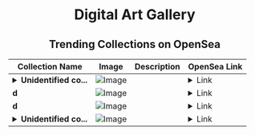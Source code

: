 <div align="center">

# Digital Art Gallery

## Trending Collections on OpenSea

| Collection Name                       | Image                                                                                     | Description                       | OpenSea Link                                                                                          |
|---------------------------------------|-------------------------------------------------------------------------------------------|-----------------------------------|--------------------------------------------------------------------------------------------------------|
| **<details><summary>Unidentified co...</summary>Unidentified contract 19ac368f-a2a3-4e05-ac19-d640a5ec9bf6</details>** | ![Image](https://i.seadn.io/s/raw/files/a837708742ad8afcb35eb60ba787976d.jpg?w=500&auto=format?w=200&auto=format) |  | <details><summary>Link</summary>[Unidentified contract 19ac368f-a2a3-4e05-ac19-d640a5ec9bf6](https://opensea.io/collection/unidentified-contract-19ac368f-a2a3-4e05-ac19-d640)</details> |
| **d** | ![Image](https://i.seadn.io/s/raw/files/1a092e792a9266ec815c4ff83d87fdc0.jpg?w=500&auto=format?w=200&auto=format) |  | <details><summary>Link</summary>[d](https://opensea.io/collection/d-5107)</details> |
| **d** | ![Image](https://i.seadn.io/s/raw/files/f20d5b3ed93d4d69d0d04611050454f3.jpg?w=500&auto=format?w=200&auto=format) |  | <details><summary>Link</summary>[d](https://opensea.io/collection/d-5106)</details> |
| **<details><summary>Unidentified co...</summary>Unidentified contract 475d4320-99c4-457e-9361-81bf5d45dbcf</details>** | ![Image](https://i.seadn.io/s/raw/files/a837708742ad8afcb35eb60ba787976d.jpg?w=500&auto=format?w=200&auto=format) |  | <details><summary>Link</summary>[Unidentified contract 475d4320-99c4-457e-9361-81bf5d45dbcf](https://opensea.io/collection/unidentified-contract-475d4320-99c4-457e-9361-81bf)</details> |

</div>